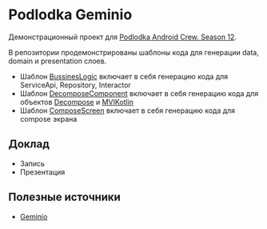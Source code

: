 # Podlodka Geminio 

Демонстрационный проект для [Podlodka Android Crew. Season 12](https://podlodka.io/droidcrew). 

В репозитории продемонстрированы шаблоны кода для генерации data, domain и presentation слоев. 
- Шаблон [BussinesLogic](geminio/templates/BussinesLogic) включает в себя генерацию кода для ServiceApi, Repository, Interactor
- Шаблон [DecomposeComponent](geminio/templates/DecomposeComponent) включает в себя генерацию кода для объектов [Decompose](https://github.com/arkivanov/Decompose) и [MVIKotlin](https://github.com/arkivanov/Decompose)
- Шаблон [ComposeScreen](geminio/templates/ComposeScreen) включает в себя генерацию кода для compose экрана

## Доклад
- Запись
- Презентация

## Полезные источники
- [Geminio](https://github.com/hhru/android-multimodule-plugin/blob/master/plugins/hh-geminio/README.md)

